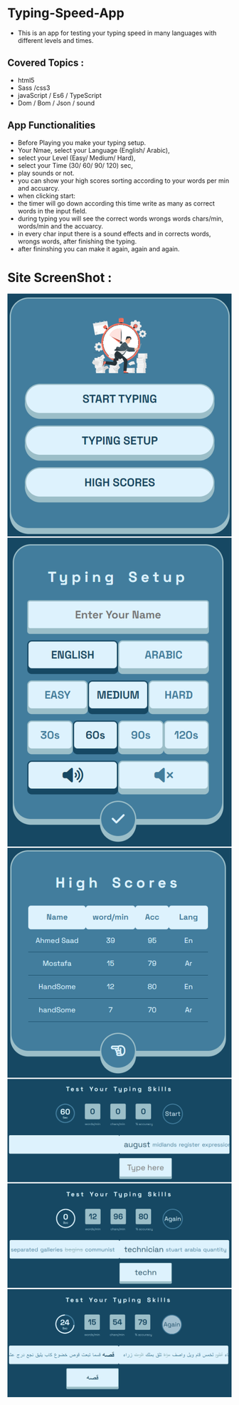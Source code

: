 # Typing-Speed-App
- This is an app for testing your typing speed in many languages with different levels and times.
## Covered Topics :
  - html5
  - Sass /css3
  - javaScript / Es6 / TypeScript
  - Dom / Bom / Json / sound
## App Functionalities
  - Before Playing you make your typing setup.
  - Your Nmae, select your Language (English/ Arabic),
  - select your Level (Easy/ Medium/ Hard),
  - select your Time (30/ 60/ 90/ 120) sec,
  - play sounds or not.
  - you can show your high scores sorting according to your words per min and accuarcy.
  - when clicking start:
  - the timer will go down according this time write as many as correct words in the input field.
  - during typing you will see the correct words wrongs words chars/min, words/min and the accuarcy.
  - in every char input there is a sound effects and in corrects words, wrongs words, after finishing the typing.
  - after fininshing you can make it again, again and again.
# Site ScreenShot :
![](assets/screenShots/Typing-Speed-Test-App-mainMenu.png)
![](assets/screenShots/Typing-Speed-Test-App-setupMenu.png)
![](assets/screenShots/Typing-Speed-Test-App-highscoreMenu.png)
![](assets/screenShots/Typing-Speed-Test-App-playingPage.png)
![](assets/screenShots/Typing-Speed-Test-App-playingPageEnglish.png)
![](assets/screenShots/Typing-Speed-Test-App-playingPageArabic.png)
